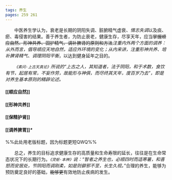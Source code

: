 ```yaml
---
tags: 养生
pages: 259 261
---
```

&emsp;&emsp;中医养生学认为，衰老是长期的阴阳失调、脏腑精气虚衰<dfn>、情志失调</dfn>以及痰、瘀、毒侵害的结果。善于养生者，为防止衰老，健康生存，尽享天年，应当~~掌握顺应自然、形神共养、固护精气、调补脾肾的原则和方法~~<dfn>注重内外两个方面的调养：从外而言，倡导顺应天地自然，适应外环境的变化；从内来讲，注重形神共养、培补脾肾精气、调理阴阳平衡</dfn>，以达到健身延年之目的。

&emsp;&emsp;<dfn>`《素问·上古天真论》`所说的“上古之人，其知道者，法于阴阳，和于术数，食饮有节，起居有常，不妄作劳，故能形与神俱，而尽终其天年，度百岁乃去”，即是对养生基本原则的精辟论述。</dfn>

#### [[顺应自然]]
#### [[形神共养]]
#### [[保精护肾]]
#### [[调养脾胃]]<dfn>\*</dfn>
%%此处用老版标题，因为标题更短QWQ%%

&emsp;&emsp;总之，养生的目标追求健康生存的高质量和生命寿限的延长，往往是在生命常态状况下的长期行为。<dfn>`《灵枢·本神》`说：“智者之养生也，必顺四时而适寒暑，和喜怒而安居处，节阴阳而调刚柔，如是则僻邪不至，长生久视。”</dfn>合理的养生，能够为预防奠定良好的基础，~~能够更~~有效地防止疾病的发生。